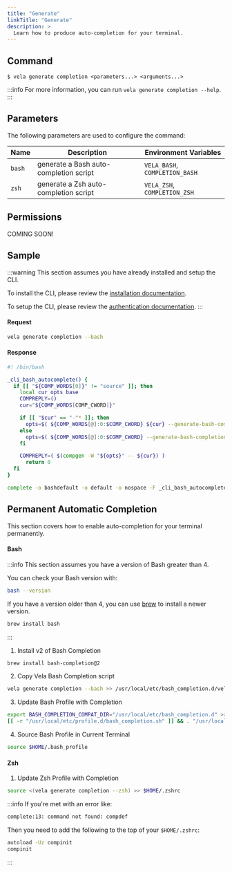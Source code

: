 ```yaml
---
title: "Generate"
linkTitle: "Generate"
description: >
  Learn how to produce auto-completion for your terminal.
---
```


## Command

```
$ vela generate completion <parameters...> <arguments...>
```

:::info
For more information, you can run `vela generate completion --help`.
:::

## Parameters

The following parameters are used to configure the command:

| Name   | Description                            | Environment Variables          |
| ------ | -------------------------------------- | ------------------------------ |
| `bash` | generate a Bash auto-completion script | `VELA_BASH`, `COMPLETION_BASH` |
| `zsh`  | generate a Zsh auto-completion script  | `VELA_ZSH`, `COMPLETION_ZSH`   |

## Permissions

COMING SOON!

## Sample

:::warning
This section assumes you have already installed and setup the CLI.

To install the CLI, please review the [installation documentation](/docs/reference/cli/install.md).

To setup the CLI, please review the [authentication documentation](/docs/reference/cli/authentication.md).
:::

#### Request

```sh
vela generate completion --bash
```

#### Response

```sh
#! /bin/bash

_cli_bash_autocomplete() {
  if [[ "${COMP_WORDS[0]}" != "source" ]]; then
    local cur opts base
    COMPREPLY=()
    cur="${COMP_WORDS[COMP_CWORD]}"

    if [[ "$cur" == "-"* ]]; then
      opts=$( ${COMP_WORDS[@]:0:$COMP_CWORD} ${cur} --generate-bash-completion )
    else
      opts=$( ${COMP_WORDS[@]:0:$COMP_CWORD} --generate-bash-completion )
    fi

    COMPREPLY=( $(compgen -W "${opts}" -- ${cur}) )
      return 0
  fi
}

complete -o bashdefault -o default -o nospace -F _cli_bash_autocomplete vela
```

## Permanent Automatic Completion

This section covers how to enable auto-completion for your terminal permanently.

#### Bash

:::info
This section assumes you have a version of Bash greater than 4.

You can check your Bash version with:

```sh
bash --version
```

If you have a version older than 4, you can use [brew](https://brew.sh) to install a newer version.

```sh
brew install bash
```
:::

1. Install v2 of Bash Completion

```sh
brew install bash-completion@2
```

2. Copy Vela Bash Completion script

```sh
vela generate completion --bash >> /usr/local/etc/bash_completion.d/vela.sh
```

3. Update Bash Profile with Completion

```sh
export BASH_COMPLETION_COMPAT_DIR="/usr/local/etc/bash_completion.d" >> $HOME/.bash_profile
[[ -r "/usr/local/etc/profile.d/bash_completion.sh" ]] && . "/usr/local/etc/profile.d/bash_completion.sh" >> $HOME/.bash_profile
```

4. Source Bash Profile in Current Terminal

```sh
source $HOME/.bash_profile
```

#### Zsh

1. Update Zsh Profile with Completion

```sh
source <(vela generate completion --zsh) >> $HOME/.zshrc
```

:::info
If you're met with an error like:

```sh
complete:13: command not found: compdef
```

Then you need to add the following to the top of your `$HOME/.zshrc`:

```sh
autoload -Uz compinit
compinit
```
:::
